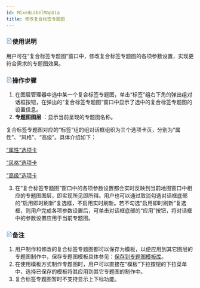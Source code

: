 ```yaml
---
id: MixedLabelMapDia
title: 修改复合标签专题图
---
```

### ![](../../img/read.gif)使用说明

用户可在“复合标签专题图”窗口中，修改复合标签专题图的各项参数设置，实现更符合需求的专题图效果。

### ![](../../img/read.gif)操作步骤

1. 在图层管理器中选中某一个复合标签专题图，单击“标签”组右下角的弹出组对话框按钮，在弹出的“复合标签专题图”窗口中显示了选中的复合标签专题图的设置信息。
2. **专题图图层** ：显示当前呈现的专题图名称。

复合标签专题图对应的“标签”组的组对话框组织为三个选项卡页，分别为“属性”、“风格”、“高级”。具体介绍如下：

 [“属性”选项卡](PropertiesDia)

 [“风格”选项卡](MixedStyleDia)

 [“高级”选项卡](AdvancedDia)

3. 在“复合标签专题图”窗口中的各项参数设置都会实时反映到当前地图窗口中相应的专题图图层，即实现所见即所得。用户也可以通过取消勾选对话框底部的“启用即时刷新”复选框，不启用实时刷新。若不勾选“启用即时刷新”复选框，则用户完成各项参数设置后，可单击对话框底部的“应用”按钮，将对话框中的参数设置应用于当前专题图。 

### ![](../../img/read.gif)备注

1. 用户制作和修改的复合标签专题图都可以保存为模板，以便应用到其它图层的专题图制作中，保存专题图模板具体参见：[保存到专题图模板库](../Methods/DTv2_LoadStyleThemeTempl#2)。
2. 在使用模板方式制作专题图时，用户可以直接在“模板”下拉按钮的下拉菜单中，选择已保存的模板将其应用到其它专题图的制作中。
3. 复合标签专题图暂时不支持显示上下标功能。

